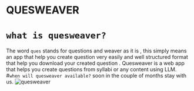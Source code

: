 # QUESWEAVER
# `what is quesweaver?`
The word  `ques` stands for questions and weaver as it is , this simply means an app that help you create question very easily and well structured format that help you download your created question . Quesweaver  is a web app that helps you create questions from syllabi or any content using LLM. #`when will quesweaver available?` soon in the couple of months stay with us. ![quesweaver](https://github.com/alaminthespecial/quesweaver/assets/82694244/baf3ea05-b681-4c64-8d68-385293b2deed)
